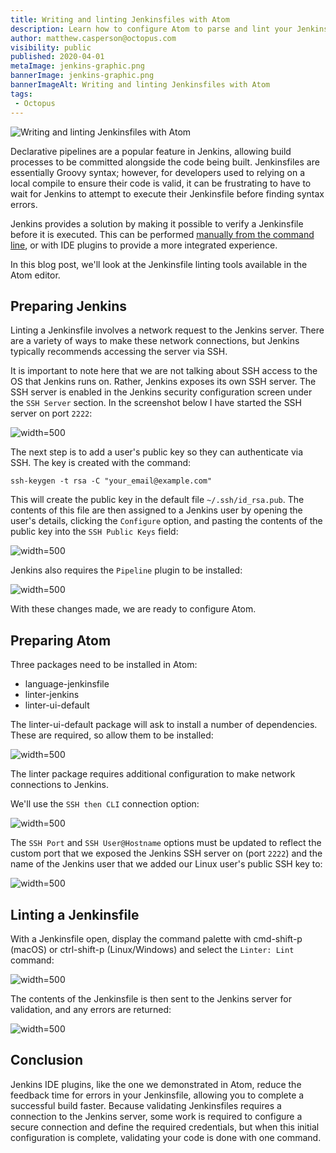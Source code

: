 ```yaml
---
title: Writing and linting Jenkinsfiles with Atom
description: Learn how to configure Atom to parse and lint your Jenkinsfiles
author: matthew.casperson@octopus.com
visibility: public
published: 2020-04-01
metaImage: jenkins-graphic.png
bannerImage: jenkins-graphic.png
bannerImageAlt: Writing and linting Jenkinsfiles with Atom
tags:
 - Octopus
---
```


![Writing and linting Jenkinsfiles with Atom](jenkins-graphic.png)

Declarative pipelines are a popular feature in Jenkins, allowing build processes to be committed alongside the code being built. Jenkinsfiles are essentially Groovy syntax; however, for developers used to relying on a local compile to ensure their code is valid, it can be frustrating to have to wait for Jenkins to attempt to execute their Jenkinsfile before finding syntax errors.

Jenkins provides a solution by making it possible to verify a Jenkinsfile before it is executed. This can be performed [manually from the command line](https://jenkins.io/doc/book/pipeline/development/#linter), or with IDE plugins to provide a more integrated experience.

In this blog post, we'll look at the Jenkinsfile linting tools available in the Atom editor.

## Preparing Jenkins

Linting a Jenkinsfile involves a network request to the Jenkins server. There are a variety of ways to make these network connections, but Jenkins typically recommends accessing the server via SSH.

It is important to note here that we are not talking about SSH access to the OS that Jenkins runs on. Rather, Jenkins exposes its own SSH server. The SSH server is enabled in the Jenkins security configuration screen under the `SSH Server` section. In the screenshot below I have started the SSH server on port `2222`:

![](jenkins-ssh.png "width=500")

The next step is to add a user's public key so they can authenticate via SSH. The key is created with the command:

```
ssh-keygen -t rsa -C "your_email@example.com"
```

This will create the public key in the default file `~/.ssh/id_rsa.pub`. The contents of this file are then assigned to a Jenkins user by opening the user's details, clicking the `Configure` option, and pasting the contents of the public key into the `SSH Public Keys` field:

![](user-public-key.png "width=500")

Jenkins also requires the `Pipeline` plugin to be installed:

![](pipeline-plugin.png "width=500")

With these changes made, we are ready to configure Atom.

## Preparing Atom

Three packages need to be installed in Atom:

* language-jenkinsfile
* linter-jenkins
* linter-ui-default

The linter-ui-default package will ask to install a number of dependencies. These are required, so allow them to be installed:

![](linter.png "width=500")

The linter package requires additional configuration to make network connections to Jenkins.

We'll use the `SSH then CLI` connection option:

![](linter-options-1.png "width=500")

The `SSH Port` and `SSH User@Hostname` options must be updated to reflect the custom port that we exposed the Jenkins SSH server on (port `2222`) and the name of the Jenkins user that we added our Linux user's public SSH key to:

![](linter-options-2.png "width=500")

## Linting a Jenkinsfile

With a Jenkinsfile open, display the command palette with cmd-shift-p (macOS) or ctrl-shift-p (Linux/Windows) and select the `Linter: Lint` command:

![](lint-command.png "width=500")

The contents of the Jenkinsfile is then sent to the Jenkins server for validation, and any errors are returned:

![](lint-results.png "width=500")

## Conclusion

Jenkins IDE plugins, like the one we demonstrated in Atom, reduce the feedback time for errors in your Jenkinsfile, allowing you to complete a successful build faster. Because validating Jenkinsfiles requires a connection to the Jenkins server, some work is required to configure a secure connection and define the required credentials, but when this initial configuration is complete, validating your code is done with one command.
